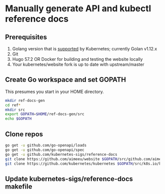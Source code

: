 # Manually generate API and kubectl reference docs

## Prerequisites

1. Golang version that is [supported](https://github.com/kubernetes/community/blob/master/contributors/devel/development.md#go) by Kubernetes; currently Golan v1.12.x
2. Git
3. Hugo 57.2 OR Docker for building and testing the website locally
4. Your kubernetes/website fork is up to date with upstream/master

## Create Go workspace and set GOPATH
This presumes you start in your HOME directory.
```bash
mkdir ref-docs-gen
cd ref*
mkdir src
export GOPATH=$HOME/ref-docs-gen/src
echo $GOPATH
```

## Clone repos
```bash
go get -u github.com/go-openapi/loads
go get -u github.com/go-openapi/spec
go get -u github.com/kubernetes-sigs/reference-docs
git clone https://github.com/aimeeu/website $GOPATH/src/github.com/aimeeu/website
git clone https://github.com/kubernetes/kubernetes $GOPATH/src/k8s.io/kubernetes
```

## Update kubernetes-sigs/reference-docs makefile

